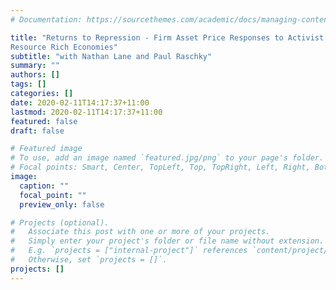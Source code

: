 ```yaml
---
# Documentation: https://sourcethemes.com/academic/docs/managing-content/

title: "Returns to Repression - Firm Asset Price Responses to Activist Assassinations in
Resource Rich Economies"
subtitle: "with Nathan Lane and Paul Raschky"
summary: ""
authors: []
tags: []
categories: []
date: 2020-02-11T14:17:37+11:00
lastmod: 2020-02-11T14:17:37+11:00
featured: false
draft: false

# Featured image
# To use, add an image named `featured.jpg/png` to your page's folder.
# Focal points: Smart, Center, TopLeft, Top, TopRight, Left, Right, BottomLeft, Bottom, BottomRight.
image:
  caption: ""
  focal_point: ""
  preview_only: false

# Projects (optional).
#   Associate this post with one or more of your projects.
#   Simply enter your project's folder or file name without extension.
#   E.g. `projects = ["internal-project"]` references `content/project/deep-learning/index.md`.
#   Otherwise, set `projects = []`.
projects: []
---
```

